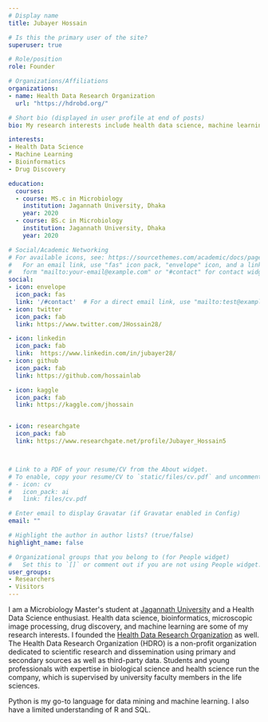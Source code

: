 ```yaml
---
# Display name
title: Jubayer Hossain

# Is this the primary user of the site?
superuser: true

# Role/position
role: Founder

# Organizations/Affiliations
organizations:
- name: Health Data Research Organization
  url: "https://hdrobd.org/"

# Short bio (displayed in user profile at end of posts)
bio: My research interests include health data science, machine learning, genomics and drug discovery.

interests:
- Health Data Science
- Machine Learning
- Bioinformatics
- Drug Discovery

education:
  courses:
  - course: MS.c in Microbiology
    institution: Jagannath University, Dhaka
    year: 2020
  - course: BS.c in Microbiology
    institution: Jagannath University, Dhaka
    year: 2020

# Social/Academic Networking
# For available icons, see: https://sourcethemes.com/academic/docs/page-builder/#icons
#   For an email link, use "fas" icon pack, "envelope" icon, and a link in the
#   form "mailto:your-email@example.com" or "#contact" for contact widget.
social:
- icon: envelope
  icon_pack: fas
  link: '/#contact'  # For a direct email link, use "mailto:test@example.org".
- icon: twitter
  icon_pack: fab
  link: https://www.twitter.com/JHossain28/

- icon: linkedin
  icon_pack: fab
  link:  https://www.linkedin.com/in/jubayer28/
- icon: github
  icon_pack: fab
  link: https://github.com/hossainlab

- icon: kaggle
  icon_pack: fab
  link: https://kaggle.com/jhossain


- icon: researchgate
  icon_pack: fab
  link: https://www.researchgate.net/profile/Jubayer_Hossain5



# Link to a PDF of your resume/CV from the About widget.
# To enable, copy your resume/CV to `static/files/cv.pdf` and uncomment the lines below.
# - icon: cv
#   icon_pack: ai
#   link: files/cv.pdf

# Enter email to display Gravatar (if Gravatar enabled in Config)
email: ""

# Highlight the author in author lists? (true/false)
highlight_name: false

# Organizational groups that you belong to (for People widget)
#   Set this to `[]` or comment out if you are not using People widget.
user_groups:
- Researchers
- Visitors
---
```


I am a Microbiology Master's student at [Jagannath University](https://jnu.ac.bd/dept/portal/web/microbiology) and a Health Data Science enthusiast. Health data science, bioinformatics, microscopic image processing, drug discovery, and machine learning are some of my research interests. I founded the [Health Data Research Organization](https://hdrobd.org/) as well. The Health Data Research Organization (HDRO) is a non-profit organization dedicated to scientific research and dissemination using primary and secondary sources as well as third-party data. Students and young professionals with expertise in biological science and health science run the company, which is supervised by university faculty members in the life sciences.

Python is my go-to language for data mining and machine learning. I also have a limited understanding of R and SQL.


<!-- 
{{< icon name="download" pack="fas" >}} Download my {{< staticref "media/demo_resume.pdf" "newtab" >}}resumé{{< /staticref >}}. -->
